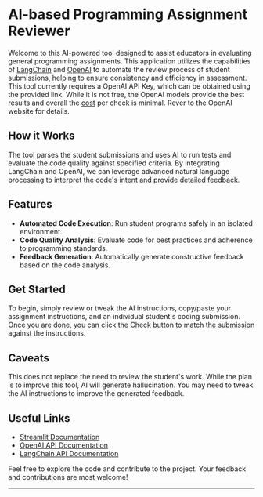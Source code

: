 # AI-based Programming Assignment Reviewer

Welcome to this AI-powered tool designed to assist educators in evaluating general programming assignments. This application utilizes the capabilities of [LangChain](https://github.com/LangChain/langchain) and [OpenAI](https://openai.com) to automate the review process of student submissions, helping to ensure consistency and efficiency in assessment. This tool currently requires a OpenAI API Key, which can be obtained using the provided link.   While it is not free, the OpenAI models provide the best results and overall the [cost](https://openai.com/pricing#language-models) per check is minimal.  Rever to the OpenAI website for details.

## How it Works
The tool parses the student submissions and uses AI to run tests and evaluate the code quality against specified criteria. By integrating LangChain and OpenAI, we can leverage advanced natural language processing to interpret the code's intent and provide detailed feedback.

## Features
- **Automated Code Execution**: Run student programs safely in an isolated environment.
- **Code Quality Analysis**: Evaluate code for best practices and adherence to programming standards.
- **Feedback Generation**: Automatically generate constructive feedback based on the code analysis.

## Get Started
To begin, simply review or tweak the AI instructions, copy/paste your assignment instructions, and an individual student's coding submission. Once you are done, you can click the Check button to match the submission against the instructions.

## Caveats
This does not replace the need to review the student's work.  While the plan is to improve this tool, AI will generate hallucination. You may need to tweak the AI instructions to improve the generated feedback.        

## Useful Links
- [Streamlit Documentation](https://docs.streamlit.io)
- [OpenAI API Documentation](https://beta.openai.com/docs/)
- [LangChain API Documentation](https://python.langchain.com/docs/get_started/introduction)
        
Feel free to explore the code and contribute to the project. Your feedback and contributions are most welcome!

---
